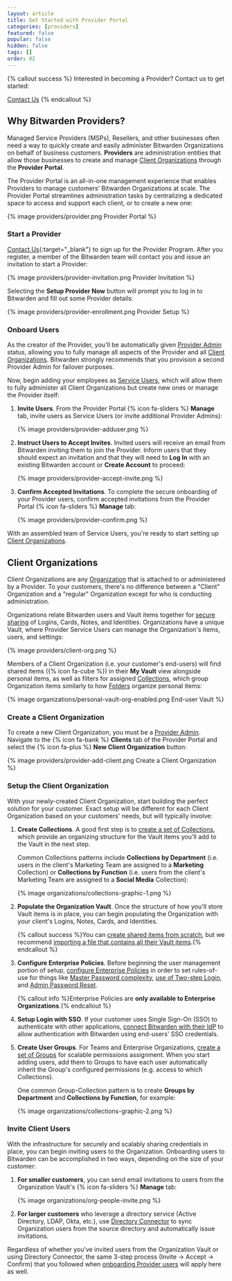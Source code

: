 ```yaml
---
layout: article
title: Get Started with Provider Portal
categories: [providers]
featured: false
popular: false
hidden: false
tags: []
order: 02
---
```


{% callout success %}
Interested in becoming a Provider? Contact us to get started:

<a role="button" class="btn btn-primary" href="https://bitwarden.com/contact" target="blank">Contact Us</a>
{% endcallout %}

## Why Bitwarden Providers?

Managed Service Providers (MSPs), Resellers, and other businesses often need a way to quickly create and easily administer Bitwarden Organizations on behalf of business customers. **Providers** are administration entities that allow those businesses to create and manage [Client Organizations](#client-organization) through the **Provider Portal**.

The Provider Portal is an all-in-one management experience that enables Providers to manage customers’ Bitwarden Organizations at scale. The Provider Portal streamlines administration tasks by centralizing a dedicated space to access and support each client, or to create a new one:

{% image providers/provider.png Provider Portal %}

### Start a Provider

[Contact Us](https://bitwarden.com/contact){:target="\_blank"} to sign up for the Provider Program. After you register, a member of the Bitwarden team will contact you and issue an invitation to start a Provider:

{% image providers/provider-invitation.png Provider Invitation %}

Selecting the **Setup Provider Now** button will prompt you to log in to Bitwarden and fill out some Provider details:

{% image providers/provider-enrollment.png Provider Setup %}

### Onboard Users

As the creator of the Provider, you'll be automatically given [Provider Admin]({{site.baseurl}}/provider-users/#provider-user-types) status, allowing you to fully manage all aspects of the Provider and all [Client Organizations](#client-organizations). Bitwarden strongly recommends that you provision a second Provider Admin for failover purposes.

Now, begin adding your employees as [Service Users]({{site.baseurl}}/article/provider-users/#provider-user-types), which will allow them to fully administer all Client Organizations but create new ones or manage the Provider itself:

1. **Invite Users**. From the Provider Portal {% icon fa-sliders %} **Manage** tab, invite users as Service Users (or invite additional Provider Admins):

   {% image providers/provider-adduser.png %}
2. **Instruct Users to Accept Invites**. Invited users will receive an email from Bitwarden inviting them to join the Provider. Inform users that they should expect an invitation and that they will need to **Log In** with an existing Bitwarden account or **Create Account** to proceed:

   {% image providers/provider-accept-invite.png %}
3. **Confirm Accepted Invitations**. To complete the secure onboarding of your Provider users, confirm accepted invitations from the Provider Portal {% icon fa-sliders %} **Manage** tab:

   {% image providers/provider-confirm.png %}

With an assembled team of Service Users, you're ready to start setting up [Client Organizations](#client-organizations).

## Client Organizations

Client Organizations are any [Organization]({{site.baseurl}}/article/about-organizations/) that is attached to or administered by a Provider. To your customers, there's no difference between a "Client" Organization and a "regular" Organization except for who is conducting administration.

Organizations relate Bitwarden users and Vault items together for [secure sharing]({{site.baseurl}}/article/share-to-a-collection/) of Logins, Cards, Notes, and Identities. Organizations have a unique Vault, where Provider Service Users can manage the Organization's items, users, and settings:

{% image providers/client-org.png %}

Members of a Client Organization (i.e. your customer's end-users) will find shared items ({% icon fa-cube %}) in their **My Vault** view alongside personal items, as well as filters for assigned [Collections]({{site.baseurl}}/article/about-collections/), which group Organization items similarly to how [Folders]({{site.baseurl}}/article/folders/) organize personal items:

{% image organizations/personal-vault-org-enabled.png End-user Vault %}

### Create a Client Organization

To create a new Client Organization, you must be a [Provider Admin]({{site.baseurl}}/article/provider-users/#provider-user-types). Navigate to the {% icon fa-bank %} **Clients** tab of the Provider Portal and select the {% icon fa-plus %} **New Client Organization** button:

{% image providers/provider-add-client.png Create a Client Organization %}

### Setup the Client Organization

With your newly-created Client Organization, start building the perfect solution for your customer. Exact setup will be different for each Client Organization based on your customers' needs, but will typically involve:

1. **Create Collections**. A good first step is to [create a set of Collections]({{site.baseurl}}/article/about-collections/#create-a-collection), which provide an organizing structure for the Vault items you'll add to the Vault in the next step.

    Common Collections patterns include **Collections by Department** (i.e. users in the client's Marketing Team are assigned to a **Marketing** Collection) or **Collections by Function** (i.e. users from the client's Marketing Team are assigned to a **Social Media** Collection):

    {% image organizations/collections-graphic-1.png %}  
2. **Populate the Organization Vault**. Once the structure of how you'll store Vault items is in place, you can begin populating the Organization with your client's Logins, Notes, Cards, and Identities.

   {% callout success %}You can [create shared items from scratch]({{site.baseurl}}/article/share-to-a-collection/#create-a-shared-item), but we recommend [importing a file that contains all their Vault items]({{site.baseurl}}/article/import-to-org/).{% endcallout %}
3. **Configure Enterprise Policies**. Before beginning the user management portion of setup, [configure Enterprise Policies]({{site.baseurl}}/article/policies/) in order to set rules-of-use for things like [Master Password complexity]({{site.baseurl}}/article/policies/#master-password), [use of Two-step Login]({{site.baseurl}}/article/policies/#two-step-login), and [Admin Password Reset]({{site.baseurl}}/article/admin-reset/).

   {% callout info %}Enterprise Policies are **only available to Enterprise Organizations**.{% endcallout %}
4. **Setup Login with SSO**. If your customer uses Single Sign-On (SSO) to authenticate with other applications, [connect Bitwarden with their IdP]({{site.baseurl}}/article/about-sso/) to allow authentication with Bitwarden using end-users' SSO credentials.
5. **Create User Groups**. For Teams and Enterprise Organizations, [create a set of Groups]({{site.baseurl}}/article/about-groups/#create-a-group) for scalable permissions assignment. When you start adding users, add them to Groups to have each user automatically inherit the Group's configured permissions (e.g. access to which Collections).

   One common Group-Collection pattern is to create **Groups by Department** and **Collections by Function**, for example:

   {% image organizations/collections-graphic-2.png %}

### Invite Client Users

With the infrastructure for securely and scalably sharing credentials in place, you can begin inviting users to the Organization. Onboarding users to Bitwarden can be accomplished in two ways, depending on the size of your customer:

1. **For smaller customers**, you can send email invitations to users from the Organization Vault's {% icon fa-sliders %} **Manage** tab:

   {% image organizations/org-people-invite.png %}

2. **For larger customers** who leverage a directory service (Active Directory, LDAP, Okta, etc.), use [Directory Connector]({{site.baseurl}}/article/directory-sync) to sync Organization users from the source directory and automatically issue invitations.

Regardless of whether you've invited users from the Organization Vault or using Directory Connector, the same 3-step process (Invite &rarr; Accept &rarr; Confirm) that you followed when [onboarding Provider users](#onboard-users) will apply here as well.

